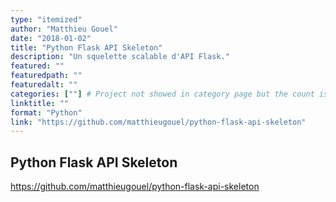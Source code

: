 ```yaml
---
type: "itemized"
author: "Matthieu Gouel"
date: "2018-01-02"
title: "Python Flask API Skeleton"
description: "Un squelette scalable d'API Flask."
featured: ""
featuredpath: ""
featuredalt: ""
categories: [""] # Project not showed in category page but the count is incremented
linktitle: ""
format: "Python"
link: "https://github.com/matthieugouel/python-flask-api-skeleton"
---
```


## Python Flask API Skeleton

https://github.com/matthieugouel/python-flask-api-skeleton
